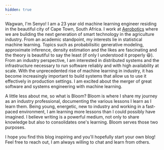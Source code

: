 ```yaml
---
hidden: true
---
```


Wagwan, I'm Senyo! I am a 23 year old machine learning engineer residing in the beautiful city of Cape Town, South Africa. I work at [Aerobotics](https://aerobotics.com) where we are building the next generation of smart technology in the agriculture industry. From an academic standpoint, my interests lie in statistical machine learning. Topics such as probabilisitic generative modeling, approximate inference, density estimation and the likes are fascinating and the theory is beautiful to say the least (if only I understood it properly 😆). From an industry perspective, I am interested in distributed systems and the infrastructure necessary to run software reliably and with high availability at scale. With the unprecedented rise of machine learning in industry, it has become increasingly important to build systems that allow us to use it effectively in production settings. I am excited about the merger of great software and systems engineering with machine learning.

A little less about me, so what is Bloom? Bloom is where I share my journey as an industry professional, documenting the various lessons I learn as I learn them. Being young, energetic, new to industry and working in a fast-paced environment, I am learning more lessons than I could possibly have imagined. I believe writing is a powerful medium, not only to share knowledge but also to consolidates one's learning. Bloom serves those two purposes.

I hope you find this blog inspiring and you'll hopefully start your own blog! Feel free to reach out, I am always willing to chat and learn from others.